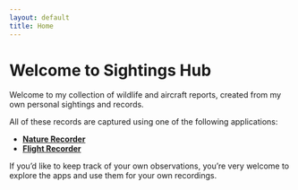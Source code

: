 ```yaml
---
layout: default
title: Home
---
```


# Welcome to Sightings Hub

Welcome to my collection of wildlife and aircraft reports, created from my own personal sightings and records.

All of these records are captured using one of the following applications:

- [**Nature Recorder**](https://github.com/davewalker5/NatureRecorderPy)
- [**Flight Recorder**](https://github.com/davewalker5/FlightRecorder)

If you’d like to keep track of your own observations, you’re very welcome to explore the apps and use them for your own recordings.
